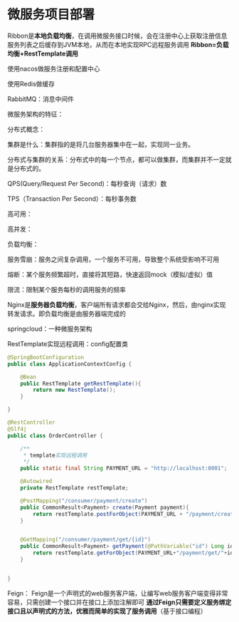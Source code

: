 # 微服务项目部署

Ribbon是**本地负载均衡**，在调用微服务接口时候，会在注册中心上获取注册信息服务列表之后缓存到JVM本地，从而在本地实现RPC远程服务调用            **Ribbon=负载均衡+RestTemplate调用**

使用nacos做服务注册和配置中心

使用Redis做缓存

RabbitMQ：消息中间件

微服务架构的特征：

分布式概念：

集群是什么：集群指的是将几台服务器集中在一起，实现同一业务。

分布式与集群的关系：分布式中的每一个节点，都可以做集群，而集群并不一定就是分布式的。

QPS(Query/Request Per Second)：每秒查询（请求）数

TPS（Transaction Per Second）：每秒事务数

高可用：

高并发：

负载均衡：

服务雪崩：服务之间复杂调用，一个服务不可用，导致整个系统受影响不可用

熔断：某个服务频繁超时，直接将其短路，快速返回mock（模拟/虚拟）值

限流：限制某个服务每秒的调用服务的频率

Nginx是**服务器负载均衡**，客户端所有请求都会交给Nginx，然后，由nginx实现转发请求。即负载均衡是由服务器端完成的

springcloud：一种微服务架构

RestTemplate实现远程调用：config配置类

```java
@SpringBootConfiguration
public class ApplicationContextConfig {

    @Bean
    public RestTemplate getRestTemplate(){
        return new RestTemplate();
    }

}
```

```java
@RestController
@Slf4j
public class OrderController {

    /**
     * template实现远程调用
     */
    public static final String PAYMENT_URL = "http://localhost:8001";

    @Autowired
    private RestTemplate restTemplate;

    @PostMapping("/consumer/payment/create")
    public CommonResult<Payment> create(Payment payment){
        return restTemplate.postForObject(PAYMENT_URL + "/payment/create", payment, CommonResult.class);
    }


    @GetMapping("/consumer/payment/get/{id}")
    public CommonResult<Payment> getPayment(@PathVariable("id") Long id){
        return restTemplate.getForObject(PAYMENT_URL+"/payment/get/"+id,CommonResult.class);
    }


}
```

Feign： Feign是一个声明式的web服务客户端，让编写web服务客户端变得非常容易，只需创建一个接口并在接口上添加注解即可              **通过Feign只需要定义服务绑定接口且以声明式的方法，优雅而简单的实现了服务调用**（基于接口编程）



























